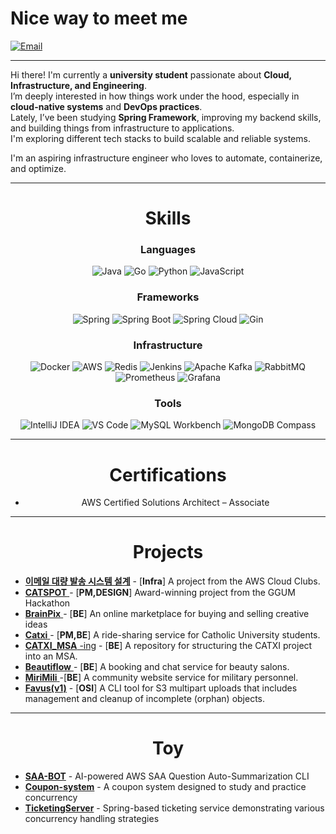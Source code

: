 #  Nice way to meet me
[![Email](https://img.shields.io/badge/ldj9905717@gmail.com-red)](mailto:ldj9905717@gmail.com)

---

Hi there! I'm currently a **university student** passionate about **Cloud, Infrastructure, and Engineering**.  
I’m deeply interested in how things work under the hood, especially in **cloud-native systems** and **DevOps practices**.  
Lately, I’ve been studying **Spring Framework**, improving my backend skills, and building things from infrastructure to applications.  
I'm exploring different tech stacks to build scalable and reliable systems.  

I'm an aspiring infrastructure engineer who loves to automate, containerize, and optimize.  

---

<div align="center">

#  Skills

 ### Languages

![Java](https://img.shields.io/badge/Java-007396?logo=java&logoColor=white)
![Go](https://img.shields.io/badge/Go-00ADD8?logo=go&logoColor=white)
![Python](https://img.shields.io/badge/Python-3776AB?logo=python&logoColor=white)
![JavaScript](https://img.shields.io/badge/JavaScript-F7DF1E?logo=javascript&logoColor=black)

### Frameworks

![Spring](https://img.shields.io/badge/Spring-6DB33F?logo=spring&logoColor=white)
![Spring Boot](https://img.shields.io/badge/Spring%20Boot-6DB33F?logo=springboot&logoColor=white)
![Spring Cloud](https://img.shields.io/badge/Spring%20Cloud-6DB33F?logo=spring&logoColor=white)
![Gin](https://img.shields.io/badge/Gin-00A98F?logo=go&logoColor=white)

### Infrastructure

![Docker](https://img.shields.io/badge/Docker-2496ED?logo=docker&logoColor=white)
![AWS](https://img.shields.io/badge/AWS-FF9900?logo=amazonaws&logoColor=white)
![Redis](https://img.shields.io/badge/Redis-DC382D?logo=redis&logoColor=white)
![Jenkins](https://img.shields.io/badge/Jenkins-D24939?logo=jenkins&logoColor=white)
![Apache Kafka](https://img.shields.io/badge/Apache%20Kafka-231F20?logo=apachekafka&logoColor=white)
![RabbitMQ](https://img.shields.io/badge/RabbitMQ-FF6600?logo=rabbitmq&logoColor=white)
![Prometheus](https://img.shields.io/badge/Prometheus-E6522C?logo=prometheus&logoColor=white)
![Grafana](https://img.shields.io/badge/Grafana-F46800?logo=grafana&logoColor=white)

### Tools

![IntelliJ IDEA](https://img.shields.io/badge/IntelliJ%20IDEA-000000?logo=intellijidea&logoColor=white)
![VS Code](https://img.shields.io/badge/VS%20Code-007ACC?logo=visualstudiocode&logoColor=white)
![MySQL Workbench](https://img.shields.io/badge/MySQL%20Workbench-4479A1?logo=mysql&logoColor=white)
![MongoDB Compass](https://img.shields.io/badge/MongoDB%20Compass-47A248?logo=mongodb&logoColor=white)

---
#  Certifications
  
- AWS Certified Solutions Architect – Associate
---

#  Projects
</div>

- [**이메일 대량 발송 시스템 설계**](https://github.com/aws-cloud-clubs/ACC-Pillars) - [**Infra**] A project from the AWS Cloud Clubs. 
- [**CATSPOT** ](https://github.com/GGUM-5) - [**PM,DESIGN**] Award-winning project from the GGUM Hackathon
- [**BrainPix** ](https://github.com/BrainPix/BrainPix-Back) - [**BE**] An online marketplace for buying and selling creative ideas
- [**Catxi** ](https://github.com/Team-Catxi/Catxi_BackEnd) - [**PM,BE**] A ride-sharing service for Catholic University students.
- [**CATXI_MSA**  -ing](https://github.com/dongjune8931/CATXI_MSA) - [**BE**] A repository for structuring the CATXI project into an MSA. 
- [**Beautiflow** ](https://github.com/TEAM-BeautiFlow/BeautiFlow_BE) - [**BE**] A booking and chat service for beauty salons.
- [**MiriMili** ](https://github.com/MiriMili/MiriMili-BE) -[**BE**] A community website service for military personnel.
- [**Favus(v1)**](https://github.com/COMA/Favus) - [**OSI**] A CLI tool for S3 multipart uploads that includes management and cleanup of incomplete (orphan) objects.


---
<div align="center">

#  Toy
</div>

- [**SAA-BOT**](https://github.com/dongjune8931/SAA-BOT) - AI-powered AWS SAA Question Auto-Summarization CLI
- [**Coupon-system**](https://github.com/dongjune8931/Coupon-system) - A coupon system designed to study and practice concurrency
- [**TicketingServer**](https://github.com/dongjune8931/TicketingServer) - Spring-based ticketing service demonstrating various concurrency handling strategies



